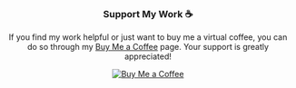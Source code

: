 <div align="center">

  ### Support My Work ☕

  If you find my work helpful or just want to buy me a virtual coffee, you can do so through my [Buy Me a Coffee](https://www.buymeacoffee.com/safrottechuniverse) page. Your support is greatly appreciated!

  [![Buy Me a Coffee](https://img.shields.io/badge/Buy%20Me%20a%20Coffee-Donate-orange)](https://www.buymeacoffee.com/safrottechuniverse)

</div>
